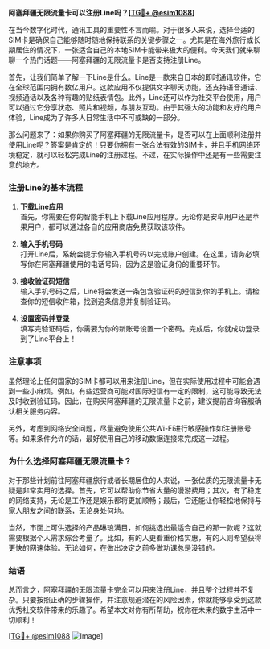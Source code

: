 **阿塞拜疆无限流量卡可以注册Line吗？[[TG💪+ @esim1088](https://t.me/s/esim1088)]**

在当今数字化时代，通讯工具的重要性不言而喻。对于很多人来说，选择合适的SIM卡是确保自己能够随时随地保持联系的关键步骤之一。尤其是在海外旅行或长期居住的情况下，一张适合自己的本地SIM卡能带来极大的便利。今天我们就来聊聊一个热门话题——阿塞拜疆的无限流量卡是否支持注册Line。

首先，让我们简单了解一下Line是什么。Line是一款来自日本的即时通讯软件，它在全球范围内拥有数亿用户。这款应用不仅提供文字聊天功能，还支持语音通话、视频通话以及各种有趣的贴纸表情包。此外，Line还可以作为社交平台使用，用户可以通过它分享状态、照片和视频，与朋友互动。由于其强大的功能和友好的用户体验，Line成为了许多人日常生活中不可或缺的一部分。

那么问题来了：如果你购买了阿塞拜疆的无限流量卡，是否可以在上面顺利注册并使用Line呢？答案是肯定的！只要你拥有一张合法有效的SIM卡，并且手机网络环境稳定，就可以轻松完成Line的注册过程。不过，在实际操作中还是有一些需要注意的地方。

### 注册Line的基本流程

1. **下载Line应用**  
   首先，你需要在你的智能手机上下载Line应用程序。无论你是安卓用户还是苹果用户，都可以通过各自的应用商店免费获取该软件。

2. **输入手机号码**  
   打开Line后，系统会提示你输入手机号码以完成账户创建。在这里，请务必填写你在阿塞拜疆使用的电话号码，因为这是验证身份的重要环节。

3. **接收验证码短信**  
   输入手机号码之后，Line将会发送一条包含验证码的短信到你的手机上。请检查你的短信收件箱，找到这条信息并复制验证码。

4. **设置密码并登录**  
   填写完验证码后，你需要为你的新账号设置一个密码。完成后，你就成功登录到了Line平台上！

### 注意事项

虽然理论上任何国家的SIM卡都可以用来注册Line，但在实际使用过程中可能会遇到一些小麻烦。例如，有些运营商可能对国际短信有一定的限制，这可能导致无法及时收到验证码。因此，在购买阿塞拜疆的无限流量卡之前，建议提前咨询客服确认相关服务内容。

另外，考虑到网络安全问题，尽量避免使用公共Wi-Fi进行敏感操作如注册账号等。如果条件允许的话，最好使用自己的移动数据连接来完成这一过程。

### 为什么选择阿塞拜疆无限流量卡？

对于那些计划前往阿塞拜疆旅行或者长期居住的人来说，一张优质的无限流量卡无疑是非常实用的选择。首先，它可以帮助你节省大量的漫游费用；其次，有了稳定的网络支持，无论是工作还是娱乐都将更加顺畅；最后，它还能让你轻松地保持与家人朋友之间的联系，无论身处何地。

当然，市面上可供选择的产品琳琅满目，如何挑选出最适合自己的那一款呢？这就需要根据个人需求综合考量了。比如，有的人更看重价格实惠，有的人则希望获得更快的网速体验。无论如何，在做出决定之前多做功课总是没错的。

### 结语

总而言之，阿塞拜疆的无限流量卡完全可以用来注册Line，并且整个过程并不复杂。只要按照正确的步骤操作，并注意规避潜在的风险因素，你就能够享受到这款优秀社交软件带来的乐趣了。希望本文对你有所帮助，祝你在未来的数字生活中一切顺利！

[[TG💪+ @esim1088](https://t.me/s/esim1088) ![Image](https://i.postimg.cc/4NQfJmqS/Snipaste-2025-05-13-00-14-12.png)]
